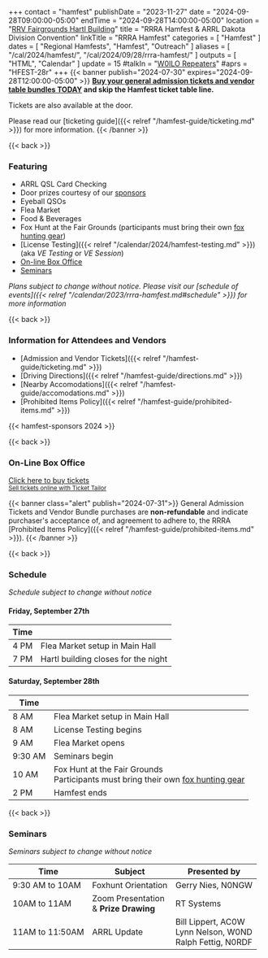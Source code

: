 +++
contact = "hamfest"
publishDate = "2023-11-27"
date = "2024-09-28T09:00:00-05:00"
endTime	 = "2024-09-28T14:00:00-05:00"
location = "[RRV Fairgrounds Hartl Building](/places/rrv-fairgrounds-hartl-building)"
title = "RRRA Hamfest & ARRL Dakota Division Convention"
linkTitle = "RRRA Hamfest"
categories = [ "Hamfest" ]
dates = [ "Regional Hamfests", "Hamfest", "Outreach" ]
aliases = [ "/cal/2024/hamfest/", "/cal/2024/09/28/rrra-hamfest/" ]
outputs = [ "HTML", "Calendar" ]
update = 15
#talkIn = "[W0ILO Repeaters](/radios/)"
#aprs = "HFEST-28r"
+++
{{< banner publish="2024-07-30" expires="2024-09-28T12:00:00-05:00" >}}
**[Buy your general admission tickets and vendor table bundles TODAY](https://tickets.rrra.org)
and skip the Hamfest ticket table line.**

Tickets are also available at the door.

Please read our
[ticketing guide]({{< relref "/hamfest-guide/ticketing.md" >}})
for more information.
{{< /banner >}}

{{< back >}}

### Featuring

* ARRL QSL Card Checking 
* Door prizes courtesy of our [sponsors](#sponsors)
* Eyeball QSOs
* Flea Market
* Food & Beverages
* Fox Hunt at the Fair Grounds (participants must bring their own [fox hunting gear](http://homingin.com/equipment.html))
* [License Testing]({{< relref "/calendar/2024/hamfest-testing.md" >}})
(aka *VE Testing* or *VE Session*)
* [On-line Box Office](#on-line-box-office)
* [Seminars](#seminars)

<!--
* [Flyer](#hamfest-flyer)
-->

*Plans subject to change without notice. Please visit our [schedule of events]({{< relref "/calendar/2023/rrra-hamfest.md#schedule" >}}) for more information*

{{< back >}}
### Information for Attendees and Vendors
* [Admission and Vendor Tickets]({{< relref "/hamfest-guide/ticketing.md" >}})
* [Driving Directions]({{< relref "/hamfest-guide/directions.md" >}})
* [Nearby Accomodations]({{< relref "/hamfest-guide/accomodations.md" >}})
* [Prohibited Items Policy]({{< relref "/hamfest-guide/prohibited-items.md" >}})

{{< hamfest-sponsors 2024 >}}

{{< back >}}

### On-Line Box Office

<!-- Ticket Tailor Widget. Paste this into your website where you want the
widget to appear. Do not change the code or the widget may not work properly.
-->
<div class="tt-widget"><div class="tt-widget-fallback"><p><a
href="https://www.tickettailor.com/all-tickets/redriverradioamateurs/?ref=website_widget"
target="_blank">Click here to buy tickets</a><br /><small><a
href="https://www.tickettailor.com?rf=wdg_99768"
class="tt-widget-powered">Sell tickets online with Ticket
Tailor</a></small></p></div><script
src="https://cdn.tickettailor.com/js/widgets/min/widget.js"
data-url="https://www.tickettailor.com/all-tickets/redriverradioamateurs/"
data-type="inline" data-inline-minimal="true" data-inline-show-logo="false"
data-inline-bg-fill="false" data-inline-inherit-ref-from-url-param=""
data-inline-ref="website_widget"></script></div>
<!-- End of Ticket Tailor Widget -->

{{< banner class="alert" publish="2024-07-31">}}
General Admission Tickets and Vendor Bundle purchases are
**non-refundable** and indicate purchaser's acceptance of, and agreement
to adhere to, the RRRA
[Prohibited Items Policy]({{< relref "/hamfest-guide/prohibited-items.md" >}}).
{{< /banner >}}

{{< back >}}
### Schedule
*Schedule subject to change without notice*

#### Friday, September 27th

Time |      |
-----|------|
4 PM | Flea Market setup in Main Hall
7 PM | Hartl building closes for the night

#### Saturday, September 28th

Time |      |
-----|------|
8 AM | Flea Market setup in Main Hall
8 AM | License Testing begins
9 AM | Flea Market opens
9:30 AM | Seminars begin
10 AM | Fox Hunt at the Fair Grounds<br>Participants must bring their own [fox hunting gear](http://homingin.com/equipment.html)
2 PM | Hamfest ends

{{< back >}}
### Seminars

*Seminars subject to change without notice*

Time | Subject | Presented by
-----|---------|-------------
9:30 AM to 10AM | Foxhunt Orientation | Gerry Nies, N0NGW
10AM to 11AM | Zoom Presentation<br>&amp; **Prize Drawing** | RT Systems
11AM to 11:50AM | ARRL Update | Bill Lippert, AC0W<br>Lynn Nelson, W0ND<br>Ralph Fettig, N0RDF

<!--
{{< back >}}
